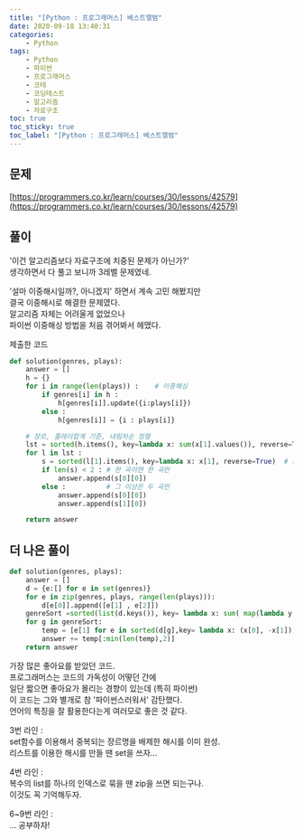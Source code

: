 ```yaml
---
title: "[Python : 프로그래머스] 베스트앨범"
date: 2020-09-18 13:40:31
categories:
    - Python
tags:
    - Python
    - 파이썬
    - 프로그래머스
    - 코테
    - 코딩테스트
    - 알고리즘
    - 자료구조
toc: true
toc_sticky: true
toc_label: "[Python : 프로그래머스] 베스트앨범"
---
```

## 문제
[https://programmers.co.kr/learn/courses/30/lessons/42579](https://programmers.co.kr/learn/courses/30/lessons/42579)
## 풀이
'이건 알고리즘보다 자료구조에 치중된 문제가 아닌가?'  
생각하면서 다 풀고 보니까 3레벨 문제였네.  
  
'설마 이중해시일까?, 아니겠지' 하면서 계속 고민 해봤지만  
결국 이중해시로 해결한 문제였다.  
알고리즘 자체는 어려울게 없었으나  
파이썬 이중해싱 방법을 처음 겪어봐서 헤맸다.  
  
제출한 코드
```python
def solution(genres, plays):
    answer = []
    h = {}
    for i in range(len(plays)) :    # 이중해싱
        if genres[i] in h :
            h[genres[i]].update({i:plays[i]})
        else :
            h[genres[i]] = {i : plays[i]}

    # 장르, 플레이합계 기준, 내림차순 정렬
    lst = sorted(h.items(), key=lambda x: sum(x[1].values()), reverse=True)
    for l in lst :
        s = sorted(l[1].items(), key=lambda x: x[1], reverse=True)  # 플레이 기준 내림차순 정렬
        if len(s) < 2 : # 한 곡이면 한 곡만
            answer.append(s[0][0])
        else :          # 그 이상은 두 곡만
            answer.append(s[0][0])
            answer.append(s[1][0])

    return answer
```

## 더 나은 풀이
```python
def solution(genres, plays):
    answer = []
    d = {e:[] for e in set(genres)}
    for e in zip(genres, plays, range(len(plays))):
        d[e[0]].append([e[1] , e[2]])
    genreSort =sorted(list(d.keys()), key= lambda x: sum( map(lambda y: y[0],d[x])), reverse = True)
    for g in genreSort:
        temp = [e[1] for e in sorted(d[g],key= lambda x: (x[0], -x[1]), reverse = True)]
        answer += temp[:min(len(temp),2)]
    return answer
```
가장 많은 좋아요를 받았던 코드.  
프로그래머스는 코드의 가독성이 어떻던 간에  
일단 짧으면 좋아요가 몰리는 경향이 있는데 (특히 파이썬)  
이 코드는 그와 별개로 참 '파이썬스러워서' 감탄했다.  
언어의 특징을 잘 활용한다는게 여러모로 좋은 것 같다.  
  
3번 라인 :  
set함수를 이용해서 중복되는 장르명을 배제한 해시를 이미 완성.  
리스트를 이용한 해시를 만들 땐 set을 쓰자...  
  
4번 라인 :  
복수의 list를 하나의 인덱스로 묶을 땐 zip을 쓰면 되는구나.  
이것도 꼭 기억해두자.  
  
6~9번 라인 :  
... 공부하자!
  